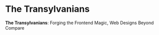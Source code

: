 # The Transylvanians
**The Transylvanians**: Forging the Frontend Magic, Web Designs Beyond Compare
